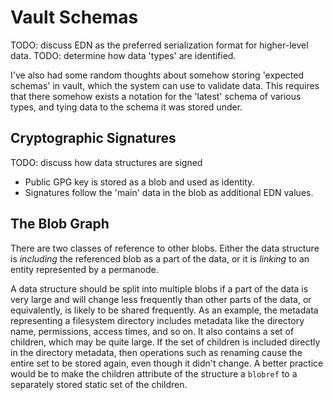 # Vault Schemas

TODO: discuss EDN as the preferred serialization format for higher-level data.
TODO: determine how data 'types' are identified.

I've also had some random thoughts about somehow storing 'expected schemas' in
vault, which the system can use to validate data. This requires that there
somehow exists a notation for the 'latest' schema of various types, and tying
data to the schema it was stored under.

## Cryptographic Signatures

TODO: discuss how data structures are signed
- Public GPG key is stored as a blob and used as identity.
- Signatures follow the 'main' data in the blob as additional EDN values.

## The Blob Graph

There are two classes of reference to other blobs. Either the data structure is
_including_ the referenced blob as a part of the data, or it is _linking_ to an
entity represented by a permanode.

A data structure should be split into multiple blobs if a part of the data is
very large and will change less frequently than other parts of the data, or
equivalently, is likely to be shared frequently. As an example, the metadata
representing a filesystem directory includes metadata like the directory name,
permissions, access times, and so on. It also contains a set of children, which
may be quite large. If the set of children is included directly in the
directory metadata, then operations such as renaming cause the entire set to be
stored again, even though it didn't change. A better practice would be to
make the children attribute of the structure a `blobref` to a separately stored
static set of the children.
